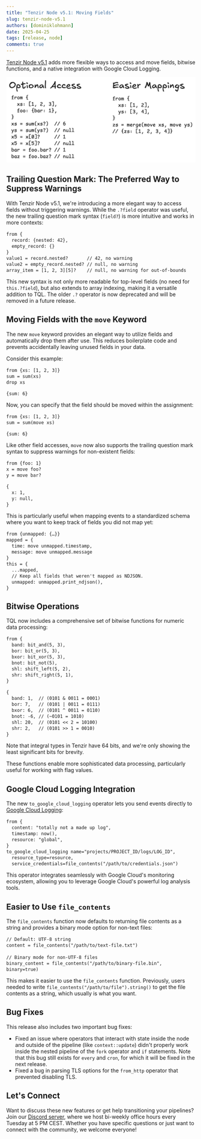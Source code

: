 ```yaml
---
title: "Tenzir Node v5.1: Moving Fields"
slug: tenzir-node-v5.1
authors: [dominiklohmann]
date: 2025-04-25
tags: [release, node]
comments: true
---
```


[Tenzir Node v5.1][github-release] adds more flexible ways to access and move
fields, bitwise functions, and a native integration with Google Cloud Logging.

![Tenzir Node v5.1](tenzir-node-v5.1.png)

[github-release]: https://github.com/tenzir/tenzir/releases/tag/v5.1.0

<!-- truncate -->

## Trailing Question Mark: The Preferred Way to Suppress Warnings

With Tenzir Node v5.1, we're introducing a more elegant way to access fields
without triggering warnings. While the `.?field` operator was useful, the new
trailing question mark syntax (`field?`) is more intuitive and works in more
contexts:

```tql
from {
  record: {nested: 42},
  empty_record: {}
}
value1 = record.nested?       // 42, no warning
value2 = empty_record.nested? // null, no warning
array_item = [1, 2, 3][5]?    // null, no warning for out-of-bounds
```

This new syntax is not only more readable for top-level fields (no need for
`this.?field`), but also extends to array indexing, making it a versatile
addition to TQL. The older `.?` operator is now deprecated and will be removed
in a future release.

## Moving Fields with the `move` Keyword

The new `move` keyword provides an elegant way to utilize fields and
automatically drop them after use. This reduces boilerplate code and prevents
accidentally leaving unused fields in your data.

Consider this example:

```tql
from {xs: [1, 2, 3]}
sum = sum(xs)
drop xs
```

```tql
{sum: 6}
```

Now, you can specify that the field should be moved within the assignment:

```tql
from {xs: [1, 2, 3]}
sum = sum(move xs)
```

```tql
{sum: 6}
```

Like other field accesses, `move` now also supports the trailing question mark
syntax to suppress warnings for non-existent fields:

```tql
from {foo: 1}
x = move foo?
y = move bar?
```

```tql
{
  x: 1,
  y: null,
}
```

This is particularly useful when mapping events to a standardized schema where
you want to keep track of fields you did not map yet:

```tql
from {unmapped: {…}}
mapped = {
  time: move unmapped.timestamp,
  message: move unmapped.message
}
this = {
  ...mapped,
  // Keep all fields that weren't mapped as NDJSON.
  unmapped: unmapped.print_ndjson(),
}
```

## Bitwise Operations

TQL now includes a comprehensive set of bitwise functions for numeric data
processing:

```tql
from {
  band: bit_and(5, 3),
  bor: bit_or(5, 3),
  bxor: bit_xor(5, 3),
  bnot: bit_not(5),
  shl: shift_left(5, 2),
  shr: shift_right(5, 1),
}
```

```tql
{
  band: 1,  // (0101 & 0011 = 0001)
  bor: 7,   // (0101 | 0011 = 0111)
  bxor: 6,  // (0101 ^ 0011 = 0110)
  bnot: -6, // (~0101 = 1010)
  shl: 20,  // (0101 << 2 = 10100)
  shr: 2,   // (0101 >> 1 = 0010)
}
```

Note that integral types in Tenzir have 64 bits, and we're only showing the
least significant bits for brevity.

These functions enable more sophisticated data processing, particularly useful
for working with flag values.

## Google Cloud Logging Integration

The new `to_google_cloud_logging` operator lets you send events directly to
[Google Cloud Logging](https://cloud.google.com/logging):

```tql
from {
  content: "totally not a made up log",
  timestamp: now(),
  resource: "global",
}
to_google_cloud_logging name="projects/PROJECT_ID/logs/LOG_ID", 
  resource_type=resource,
  service_credentials=file_contents("/path/to/credentials.json")
```

This operator integrates seamlessly with Google Cloud's monitoring ecosystem,
allowing you to leverage Google Cloud's powerful log analysis tools.

## Easier to Use `file_contents`

The `file_contents` function now defaults to returning file contents as a string
and provides a binary mode option for non-text files:

```tql
// Default: UTF-8 string
content = file_contents("/path/to/text-file.txt")

// Binary mode for non-UTF-8 files
binary_content = file_contents("/path/to/binary-file.bin", binary=true)
```

This makes it easier to use the `file_contents` function. Previously, users
needed to write `file_contents("/path/to/file").string()` to get the file
contents as a string, which usually is what you want.

## Bug Fixes

This release also includes two important bug fixes:

- Fixed an issue where operators that interact with state inside the node and
  outside of the pipeline (like `context::update`) didn't properly work inside
  the nested pipeline of the `fork` operator and `if` statements. Note that this
  bug still exists for `every` and `cron`, for which it will be fixed in the
  next release.
- Fixed a bug in parsing TLS options for the `from_http` operator that prevented
  disabling TLS.

## Let's Connect

Want to discuss these new features or get help transitioning your pipelines?
Join our [Discord server][discord], where we host bi-weekly office hours every
Tuesday at 5 PM CEST. Whether you have specific questions or just want to
connect with the community, we welcome everyone!

[discord]: /discord

